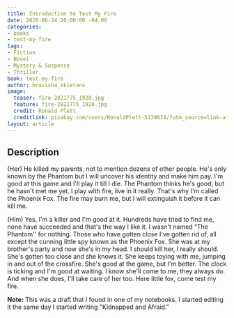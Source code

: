 ```yaml
---
title: Introduction to Test My Fire
date: 2020-06-24 20:00:00 -04:00
categories:
- books
- test-my-fire
tags:
- Fiction
- Novel
- Mystery & Suspense
- Thriller
book: test-my-fire
author: bravisha_skietano
image:
  teaser: fire-2821775_1920.jpg
  feature: fire-2821775_1920.jpg
  credit: Ronald Plett
  creditlink: pixabay.com/users/RonaldPlett-5139674/?utm_source=link-attribution&amp;utm_medium=referral&amp;utm_campaign=image&amp;utm_content=2821775
layout: article
---
```


## Description

(Her)
He killed my parents, not to mention dozens of other people. He's only known by the Phantom but I will uncover his identity and make him pay. I'm good at this game and I'll play it till I die. The Phantom thinks he's good, but he hasn't met me yet. I play with fire, live in it really. That's why I'm called the Phoenix Fox. The fire may burn me, but I will extinguish it before it can kill me.

(Him)
Yes, I'm a killer and I'm good at it. Hundreds have tried to find me, none have succeeded and that's the way I like it. I wasn't named “The Phantom'' for nothing. Those who have gotten close I've gotten rid of, all except the cunning little spy known as the Phoenix Fox. She was at my brother's party and now she's in my head. I should kill her, I really should. She's gotten too close and she knows it. She keeps toying with me, jumping in and out of the crossfire. She's good at the game, but I'm better. The clock is ticking and I'm good at waiting. I know she'll come to me, they always do. And when she does, I'll take care of her too. Here little fox, come test my fire.

**Note:** This was a draft that I found in one of my notebooks. I started editing it the same day I started writing "Kidnapped and Afraid."
